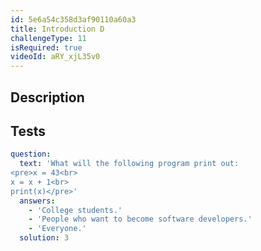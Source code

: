 ```yaml
---
id: 5e6a54c358d3af90110a60a3
title: Introduction D
challengeType: 11
isRequired: true
videoId: aRY_xjL35v0
---
```


## Description
<section id='description'>

</section>

## Tests
<section id='tests'>

```yml
question:
  text: 'What will the following program print out:
<pre>x = 43<br>
x = x + 1<br>
print(x)</pre>'
  answers:
    - 'College students.'
    - 'People who want to become software developers.'
    - 'Everyone.'
  solution: 3
```

</section>
